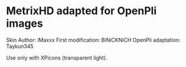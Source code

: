 MetrixHD adapted for OpenPli images
=================================================

Skin Author: iMaxxx
First modification: BiNiCKNiCH
OpenPli adaptation: Taykun345

Use only with XPicons (transparent light).